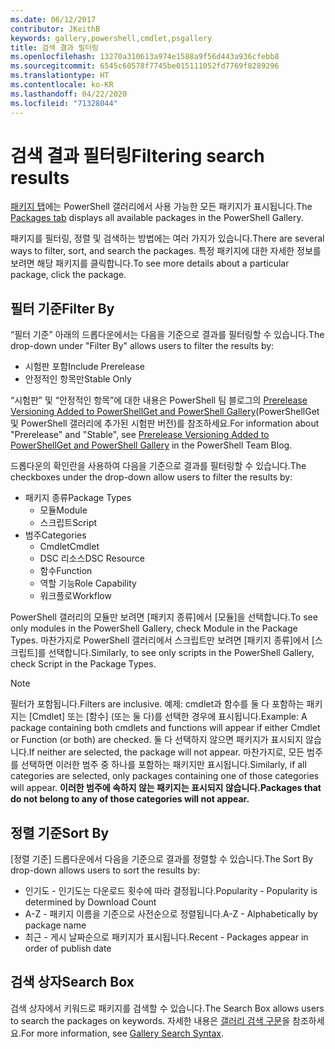 ```yaml
---
ms.date: 06/12/2017
contributor: JKeithB
keywords: gallery,powershell,cmdlet,psgallery
title: 검색 결과 필터링
ms.openlocfilehash: 13270a310613a974e1588a9f56d443a936cfebb8
ms.sourcegitcommit: 6545c60578f7745be015111052fd7769f8289296
ms.translationtype: HT
ms.contentlocale: ko-KR
ms.lasthandoff: 04/22/2020
ms.locfileid: "71328044"
---
```

# <a name="filtering-search-results"></a><span data-ttu-id="24b3c-103">검색 결과 필터링</span><span class="sxs-lookup"><span data-stu-id="24b3c-103">Filtering search results</span></span>

<span data-ttu-id="24b3c-104">[패키지 탭](https://www.powershellgallery.com/packages)에는 PowerShell 갤러리에서 사용 가능한 모든 패키지가 표시됩니다.</span><span class="sxs-lookup"><span data-stu-id="24b3c-104">The [Packages tab](https://www.powershellgallery.com/packages) displays all available packages in the PowerShell Gallery.</span></span>

<span data-ttu-id="24b3c-105">패키지를 필터링, 정렬 및 검색하는 방법에는 여러 가지가 있습니다.</span><span class="sxs-lookup"><span data-stu-id="24b3c-105">There are several ways to filter, sort, and search the packages.</span></span>
<span data-ttu-id="24b3c-106">특정 패키지에 대한 자세한 정보를 보려면 해당 패키지를 클릭합니다.</span><span class="sxs-lookup"><span data-stu-id="24b3c-106">To see more details about a particular package, click the package.</span></span>

## <a name="filter-by"></a><span data-ttu-id="24b3c-107">필터 기준</span><span class="sxs-lookup"><span data-stu-id="24b3c-107">Filter By</span></span>

<span data-ttu-id="24b3c-108">“필터 기준” 아래의 드롭다운에서는 다음을 기준으로 결과를 필터링할 수 있습니다.</span><span class="sxs-lookup"><span data-stu-id="24b3c-108">The drop-down under "Filter By" allows users to filter the results by:</span></span>
- <span data-ttu-id="24b3c-109">시험판 포함</span><span class="sxs-lookup"><span data-stu-id="24b3c-109">Include Prerelease</span></span>
- <span data-ttu-id="24b3c-110">안정적인 항목만</span><span class="sxs-lookup"><span data-stu-id="24b3c-110">Stable Only</span></span>

<span data-ttu-id="24b3c-111">“시험판” 및 “안정적인 항목”에 대한 내용은 PowerShell 팀 블로그의 [Prerelease Versioning Added to PowerShellGet and PowerShell Gallery](https://blogs.msdn.microsoft.com/powershell/2017/12/05/prerelease-versioning-added-to-powershellget-and-powershell-gallery/)(PowerShellGet 및 PowerShell 갤러리에 추가된 시험판 버전)를 참조하세요.</span><span class="sxs-lookup"><span data-stu-id="24b3c-111">For information about "Prerelease" and "Stable", see [Prerelease Versioning Added to PowerShellGet and PowerShell Gallery](https://blogs.msdn.microsoft.com/powershell/2017/12/05/prerelease-versioning-added-to-powershellget-and-powershell-gallery/) in the PowerShell Team Blog.</span></span>

<span data-ttu-id="24b3c-112">드롭다운의 확인란을 사용하여 다음을 기준으로 결과를 필터링할 수 있습니다.</span><span class="sxs-lookup"><span data-stu-id="24b3c-112">The checkboxes under the drop-down allow users to filter the results by:</span></span>
- <span data-ttu-id="24b3c-113">패키지 종류</span><span class="sxs-lookup"><span data-stu-id="24b3c-113">Package Types</span></span>
  - <span data-ttu-id="24b3c-114">모듈</span><span class="sxs-lookup"><span data-stu-id="24b3c-114">Module</span></span>
  - <span data-ttu-id="24b3c-115">스크립트</span><span class="sxs-lookup"><span data-stu-id="24b3c-115">Script</span></span>
- <span data-ttu-id="24b3c-116">범주</span><span class="sxs-lookup"><span data-stu-id="24b3c-116">Categories</span></span>
  - <span data-ttu-id="24b3c-117">Cmdlet</span><span class="sxs-lookup"><span data-stu-id="24b3c-117">Cmdlet</span></span>
  - <span data-ttu-id="24b3c-118">DSC 리소스</span><span class="sxs-lookup"><span data-stu-id="24b3c-118">DSC Resource</span></span>
  - <span data-ttu-id="24b3c-119">함수</span><span class="sxs-lookup"><span data-stu-id="24b3c-119">Function</span></span>
  - <span data-ttu-id="24b3c-120">역할 기능</span><span class="sxs-lookup"><span data-stu-id="24b3c-120">Role Capability</span></span>
  - <span data-ttu-id="24b3c-121">워크플로</span><span class="sxs-lookup"><span data-stu-id="24b3c-121">Workflow</span></span>

<span data-ttu-id="24b3c-122">PowerShell 갤러리의 모듈만 보려면 [패키지 종류]에서 [모듈]을 선택합니다.</span><span class="sxs-lookup"><span data-stu-id="24b3c-122">To see only modules in the PowerShell Gallery, check Module in the Package Types.</span></span>
<span data-ttu-id="24b3c-123">마찬가지로 PowerShell 갤러리에서 스크립트만 보려면 [패키지 종류]에서 [스크립트]를 선택합니다.</span><span class="sxs-lookup"><span data-stu-id="24b3c-123">Similarly, to see only scripts in the PowerShell Gallery, check Script in the Package Types.</span></span>

> [!NOTE]
> <span data-ttu-id="24b3c-124">필터가 포함됩니다.</span><span class="sxs-lookup"><span data-stu-id="24b3c-124">Filters are inclusive.</span></span>
> <span data-ttu-id="24b3c-125">예제: cmdlet과 함수를 둘 다 포함하는 패키지는 [Cmdlet] 또는 [함수] \(또는 둘 다)를 선택한 경우에 표시됩니다.</span><span class="sxs-lookup"><span data-stu-id="24b3c-125">Example: A package containing both cmdlets and functions will appear if either Cmdlet or Function (or both) are checked.</span></span>
> <span data-ttu-id="24b3c-126">둘 다 선택하지 않으면 패키지가 표시되지 않습니다.</span><span class="sxs-lookup"><span data-stu-id="24b3c-126">If neither are selected, the package will not appear.</span></span>
> <span data-ttu-id="24b3c-127">마찬가지로, 모든 범주를 선택하면 이러한 범주 중 하나를 포함하는 패키지만 표시됩니다.</span><span class="sxs-lookup"><span data-stu-id="24b3c-127">Similarly, if all categories are selected, only packages containing one of those categories will appear.</span></span>
> <span data-ttu-id="24b3c-128">**이러한 범주에 속하지 않는 패키지는 표시되지 않습니다.**</span><span class="sxs-lookup"><span data-stu-id="24b3c-128">**Packages that do not belong to any of those categories will not appear.**</span></span>

## <a name="sort-by"></a><span data-ttu-id="24b3c-129">정렬 기준</span><span class="sxs-lookup"><span data-stu-id="24b3c-129">Sort By</span></span>

<span data-ttu-id="24b3c-130">[정렬 기준] 드롭다운에서 다음을 기준으로 결과를 정렬할 수 있습니다.</span><span class="sxs-lookup"><span data-stu-id="24b3c-130">The Sort By drop-down allows users to sort the results by:</span></span>
- <span data-ttu-id="24b3c-131">인기도 - 인기도는 다운로드 횟수에 따라 결정됩니다.</span><span class="sxs-lookup"><span data-stu-id="24b3c-131">Popularity - Popularity is determined by Download Count</span></span>
- <span data-ttu-id="24b3c-132">A-Z - 패키지 이름을 기준으로 사전순으로 정렬됩니다.</span><span class="sxs-lookup"><span data-stu-id="24b3c-132">A-Z - Alphabetically by package name</span></span>
- <span data-ttu-id="24b3c-133">최근 - 게시 날짜순으로 패키지가 표시됩니다.</span><span class="sxs-lookup"><span data-stu-id="24b3c-133">Recent - Packages appear in order of publish date</span></span>

## <a name="search-box"></a><span data-ttu-id="24b3c-134">검색 상자</span><span class="sxs-lookup"><span data-stu-id="24b3c-134">Search Box</span></span>

<span data-ttu-id="24b3c-135">검색 상자에서 키워드로 패키지를 검색할 수 있습니다.</span><span class="sxs-lookup"><span data-stu-id="24b3c-135">The Search Box allows users to search the packages on keywords.</span></span>
<span data-ttu-id="24b3c-136">자세한 내용은 [갤러리 검색 구문](search-syntax.md)을 참조하세요.</span><span class="sxs-lookup"><span data-stu-id="24b3c-136">For more information, see [Gallery Search Syntax](search-syntax.md).</span></span>
